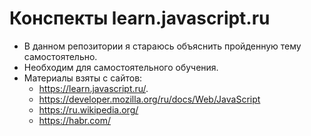 # Конспекты learn.javascript.ru

- В данном репозитории я стараюсь объяснить пройденную тему самостоятельно.
- Необходим для самостоятельного обучения.
- Материалы взяты с сайтов:
  - https://learn.javascript.ru/.
  - https://developer.mozilla.org/ru/docs/Web/JavaScript
  - https://ru.wikipedia.org/
  - https://habr.com/
